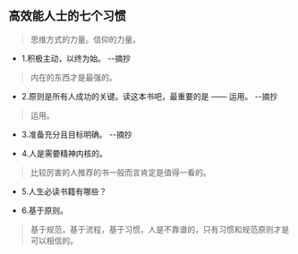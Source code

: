 ## 高效能人士的七个习惯

>思维方式的力量。信仰的力量。

- 1.积极主动，以终为始。 --摘抄

>内在的东西才是最强的。

- 2.原则是所有人成功的关键。读这本书吧，最重要的是 —— 运用。 --摘抄

>运用。

- 3.准备充分且目标明确。 --摘抄

- 4.人是需要精神内核的。

>比较厉害的人推荐的书一般而言肯定是值得一看的。

- 5.人生必读书籍有哪些？

- 6.基于原则。

>基于规范，基于流程，基于习惯，人是不靠谱的，只有习惯和规范原则才是可以相信的。
